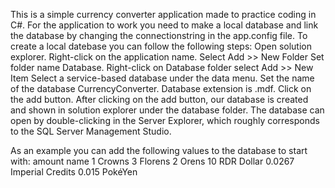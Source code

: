 This is a simple currency converter application made to practice coding in C#. For the application to work you need to make a local database and link the database by changing the connectionstring in the app.config file.
To create a local datebase you can follow the following steps:
  Open solution explorer.
  Right-click on the application name. Select Add >> New Folder
  Set folder name Database.
  Right-click on Database folder select Add >> New Item
  Select a service-based database under the data menu. Set the name of the database CurrencyConverter. Database extension is .mdf.
  Click on the add button.
  After clicking on the add button, our database is created and shown in solution explorer under the database folder.
  The database can open by double-clicking in the Server Explorer, which roughly corresponds to the SQL Server Management Studio.

As an example you can add the following values to the database to start with:
  amount  name
  1       Crowns
  3       Florens 
  2       Orens
  10      RDR Dollar
  0.0267  Imperial Credits
  0.015   PokéYen
